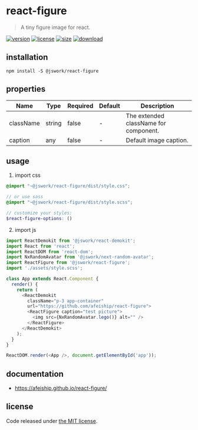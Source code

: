 # react-figure
> A tiny figure image for react.

[![version][version-image]][version-url]
[![license][license-image]][license-url]
[![size][size-image]][size-url]
[![download][download-image]][download-url]

## installation
```shell
npm install -S @jswork/react-figure
```

## properties
| Name      | Type   | Required | Default | Description                           |
| --------- | ------ | -------- | ------- | ------------------------------------- |
| className | string | false    | -       | The extended className for component. |
| caption   | any    | false    | -       | Default image caption.                |


## usage
1. import css
  ```scss
  @import "~@jswork/react-figure/dist/style.css";

  // or use sass
  @import "~@jswork/react-figure/dist/style.scss";

  // customize your styles:
  $react-figure-options: ()
  ```
2. import js
  ```js
  import ReactDemokit from '@jswork/react-demokit';
  import React from 'react';
  import ReactDOM from 'react-dom';
  import NxRandomAvatar from '@jswork/next-random-avatar';
  import ReactFigure from '@jswork/react-figure';
  import './assets/style.scss';

  class App extends React.Component {
    render() {
      return (
        <ReactDemokit
          className="p-3 app-container"
          url="https://github.com/afeiship/react-figure">
          <ReactFigure caption="test picture">
            <img src={NxRandomAvatar.lego()} alt="" />
          </ReactFigure>
        </ReactDemokit>
      );
    }
  }

  ReactDOM.render(<App />, document.getElementById('app'));

  ```

## documentation
- https://afeiship.github.io/react-figure/


## license
Code released under [the MIT license](https://github.com/afeiship/react-figure/blob/master/LICENSE.txt).

[version-image]: https://img.shields.io/npm/v/@jswork/react-figure
[version-url]: https://npmjs.org/package/@jswork/react-figure

[license-image]: https://img.shields.io/npm/l/@jswork/react-figure
[license-url]: https://github.com/afeiship/react-figure/blob/master/LICENSE.txt

[size-image]: https://img.shields.io/bundlephobia/minzip/@jswork/react-figure
[size-url]: https://github.com/afeiship/react-figure/blob/master/dist/react-figure.min.js

[download-image]: https://img.shields.io/npm/dm/@jswork/react-figure
[download-url]: https://www.npmjs.com/package/@jswork/react-figure
